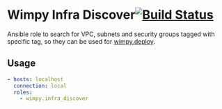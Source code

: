 # Wimpy Infra Discover[![Build Status](https://travis-ci.org/wimpy/wimpy.infra_discover.svg?branch=master)](https://travis-ci.org/wimpy/wimpy.infra_discover)
Ansible role to search for VPC, subnets and security groups tagged with specific tag, so they can be used for [wimpy.deploy](https://github.com/wimpy/wimpy.deploy).

## Usage

```yaml
- hosts: localhost
  connection: local
  roles:
    - wimpy.infra_discover

```


